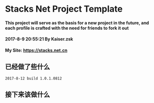 # Stacks Net Project Template

#### This project will serve as the basis for a new project in the future, and each profile is crafted with the need for friends to fork it out
#### 2017-8-9 20:55:21 By Kaiser.zsk
#### My Site: https://stacks.net.cn

## 已经做了些什么

`2017-8-12 build 1.0.1.0812`

## 接下来该做什么
